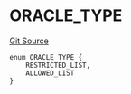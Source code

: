 # ORACLE_TYPE
[Git Source](https://github.com/thrackle-io/rules-protocol/blob/d0344b27291308c442daefb74b46bb81740099e4/src/economic/ruleStorage/RuleCodeData.sol)


```solidity
enum ORACLE_TYPE {
    RESTRICTED_LIST,
    ALLOWED_LIST
}
```

